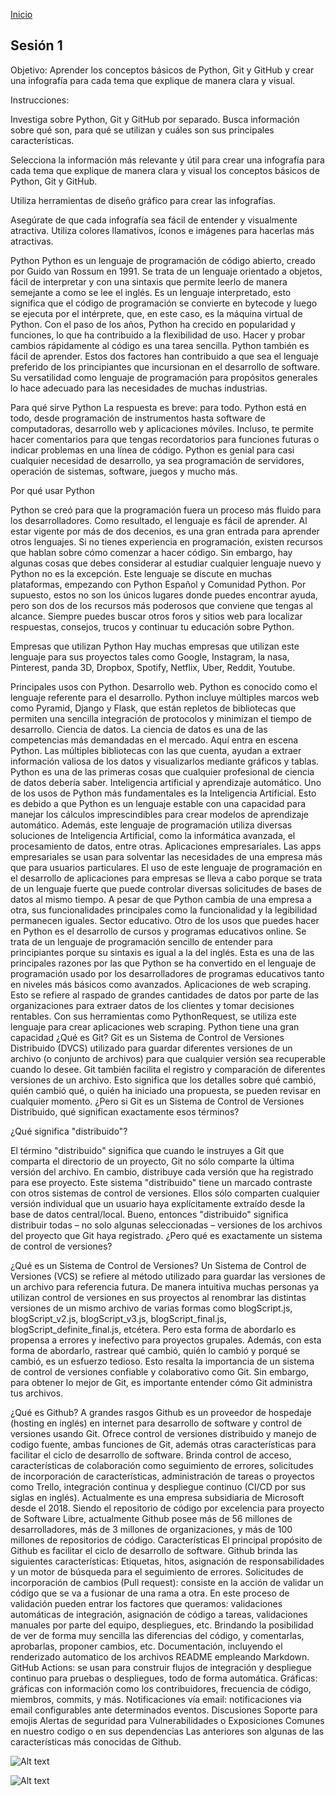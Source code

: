 <!-- No borrar o modificar -->
[Inicio](./index.md)

## Sesión 1 
Objetivo: Aprender los conceptos básicos de Python, Git y GitHub y crear una infografía para cada tema que explique de manera clara y visual.

Instrucciones:

Investiga sobre Python, Git y GitHub por separado. Busca información sobre qué son, para qué se utilizan y cuáles son sus principales características.

Selecciona la información más relevante y útil para crear una infografía para cada tema que explique de manera clara y visual los conceptos básicos de Python, Git y GitHub.

Utiliza herramientas de diseño gráfico para crear las infografías.

Asegúrate de que cada infografía sea fácil de entender y visualmente atractiva. Utiliza colores llamativos, íconos e imágenes para hacerlas más atractivas.

Python
Python es un lenguaje de programación de código abierto, creado por Guido van Rossum en 1991. Se trata de un lenguaje orientado a objetos, fácil de interpretar y con una sintaxis que permite leerlo de manera semejante a como se lee el inglés. Es un lenguaje interpretado, esto significa que el código de programación se convierte en bytecode y luego se ejecuta por el intérprete, que, en este caso, es la máquina virtual de Python.
Con el paso de los años, Python ha crecido en popularidad y funciones, lo que ha contribuido a la flexibilidad de uso. Hacer y probar cambios rápidamente al código es una tarea sencilla.
Python también es fácil de aprender. Estos dos factores han contribuido a que sea el lenguaje preferido de los principiantes que incursionan en el desarrollo de software. Su versatilidad como lenguaje de programación para propósitos generales lo hace adecuado para las necesidades de muchas industrias.

Para qué sirve Python
La respuesta es breve: para todo. Python está en todo, desde programación de instrumentos hasta software de computadoras, desarrollo web y aplicaciones móviles. Incluso, te permite hacer comentarios para que tengas recordatorios para funciones futuras o indicar problemas en una línea de código. 
Python es genial para casi cualquier necesidad de desarrollo, ya sea programación de servidores, operación de sistemas, software, juegos y mucho más.

Por qué usar Python

Python se creó para que la programación fuera un proceso más fluido para los desarrolladores. Como resultado, el lenguaje es fácil de aprender. Al estar vigente por más de dos decenios, es una gran entrada para aprender otros lenguajes.
Si no tienes experiencia en programación, existen recursos que hablan sobre cómo comenzar a hacer código. Sin embargo, hay algunas cosas que debes considerar al estudiar cualquier lenguaje nuevo y Python no es la excepción.
Este lenguaje se discute en muchas plataformas, empezando con Python Español y Comunidad Python. Por supuesto, estos no son los únicos lugares donde puedes encontrar ayuda, pero son dos de los recursos más poderosos que conviene que tengas al alcance. Siempre puedes buscar otros foros y sitios web para localizar respuestas, consejos, trucos y continuar tu educación sobre Python.



Empresas que utilizan Python
Hay muchas empresas que utilizan este lenguaje para sus proyectos tales como
Google, Instagram, la nasa, Pinterest, panda 3D, Dropbox, Spotify, Netflix, Uber, Reddit, Youtube.

Principales usos con Python.
Desarrollo web. Python es conocido como el lenguaje referente para el desarrollo. Python incluye múltiples marcos web como Pyramid, Django y Flask, que están repletos de bibliotecas que permiten una sencilla integración de protocolos y minimizan el tiempo de desarrollo.
Ciencia de datos. La ciencia de datos es una de las competencias más demandadas en el mercado. Aquí entra en escena Python. Las múltiples bibliotecas con las que cuenta, ayudan a extraer información valiosa de los datos y visualizarlos mediante gráficos y tablas. Python es una de las primeras cosas que cualquier profesional de ciencia de datos debería saber.
Inteligencia artificial y aprendizaje automático. Uno de los usos de Python más fundamentales es la Inteligencia Artificial. Esto es debido a que Python es un lenguaje estable con una capacidad para manejar los cálculos imprescindibles para crear modelos de aprendizaje automático. Además, este lenguaje de programación utiliza diversas soluciones de Inteligencia Artificial, como la informática avanzada, el procesamiento de datos, entre otras.
Aplicaciones empresariales. Las apps empresariales se usan para solventar las necesidades de una empresa más que para usuarios particulares. El uso de este lenguaje de programación en el desarrollo de aplicaciones para empresas se lleva a cabo porque se trata de un lenguaje fuerte que puede controlar diversas solicitudes de bases de datos al mismo tiempo. A pesar de que Python cambia de una empresa a otra, sus funcionalidades principales como la funcionalidad y la legibilidad permanecen iguales.
Sector educativo. Otro de los usos que puedes hacer en Python es el desarrollo de cursos y programas educativos online. Se trata de un lenguaje de programación sencillo de entender para principiantes porque su sintaxis es igual a la del inglés. Esta es una de las principales razones por las que Python se ha convertido en el lenguaje de programación usado por los desarrolladores de programas educativos tanto en niveles más básicos como avanzados. 
Aplicaciones de web scraping. Esto se refiere al raspado de grandes cantidades de datos por parte de las organizaciones para extraer datos de los clientes y tomar decisiones rentables. Con sus herramientas como PythonRequest, se utiliza este lenguaje para crear aplicaciones web scraping. Python tiene una gran capacidad
¿Qué es Git?
Git es un Sistema de Control de Versiones Distribuido (DVCS) utilizado para guardar diferentes versiones de un archivo (o conjunto de archivos) para que cualquier versión sea recuperable cuando lo desee.
Git también facilita el registro y comparación de diferentes versiones de un archivo. Esto significa que los detalles sobre qué cambió, quién cambió qué, o quién ha iniciado una propuesta, se pueden revisar en cualquier momento.
¿Pero si Git es un Sistema de Control de Versiones Distribuido, qué significan exactamente esos términos?

¿Qué significa "distribuido"?

El término "distribuido" significa que cuando le instruyes a Git que comparta el directorio de un proyecto, Git no sólo comparte la última versión del archivo. En cambio, distribuye cada versión que ha registrado para ese proyecto.
Este sistema "distribuido" tiene un marcado contraste con otros sistemas de control de versiones. Ellos sólo comparten cualquier versión individual que un usuario haya explícitamente extraído desde la base de datos central/local.
Bueno, entonces "distribuido" significa distribuir todas – no solo algunas seleccionadas – versiones de los archivos del proyecto que Git haya registrado. ¿Pero qué es exactamente un sistema de control de versiones?


¿Qué es un Sistema de Control de Versiones?
Un Sistema de Control de Versiones (VCS) se refiere al método utilizado para guardar las versiones de un archivo para referencia futura.
De manera intuitiva muchas personas ya utilizan control de versiones en sus proyectos al renombrar las distintas versiones de un mismo archivo de varias formas como blogScript.js, blogScript_v2.js, blogScript_v3.js, blogScript_final.js, blogScript_definite_final.js, etcétera. Pero esta forma de abordarlo es propensa a errores y inefectivo para proyectos grupales.
Además, con esta forma de abordarlo, rastrear qué cambió, quién lo cambió y porqué se cambió, es un esfuerzo tedioso. Esto resalta la importancia de un sistema de control de versiones confiable y colaborativo como Git.
Sin embargo, para obtener lo mejor de Git, es importante entender cómo Git administra tus archivos.

¿Qué es Github?
A grandes rasgos Github es un proveedor de hospedaje (hosting en inglés) en internet para desarrollo de software y control de versiones usando Git. Ofrece control de versiones distribuido y manejo de codigo fuente, ambas funciones de Git, además otras características para facilitar el ciclo de desarrollo de software. Brinda control de acceso, características de colaboración como seguimiento de errores, solicitudes de incorporación de características, administración de tareas o proyectos como Trello, integración continua y despliegue continuo (CI/CD por sus siglas en inglés). Actualmente es una empresa subsidiaria de Microsoft desde el 2018.
Siendo el repositorio de código por excelencia para proyecto de Software Libre, actualmente Github posee más de 56 millones de desarrolladores, más de 3 millones de organizaciones, y más de 100 millones de repositorios de código.
Características
El principal propósito de Github es facilitar el ciclo de desarrollo de software. Github brinda las siguientes características:
Etiquetas, hitos, asignación de responsabilidades y un motor de búsqueda para el seguimiento de errores.
Solicitudes de incorporación de cambios (Pull request): consiste en la acción de validar un código que se va a fusionar de una rama a otra. En este proceso de validación pueden entrar los factores que queramos: validaciones automáticas de integración, asignación de código a tareas, validaciones manuales por parte del equipo, despliegues, etc. Brindando la posibilidad de ver de forma muy sencilla las diferencias del código, y comentarlas, aprobarlas, proponer cambios, etc.
Documentación, incluyendo el renderizado automatico de los archivos README empleando Markdown.
GitHub Actions: se usan para construir flujos de integración y despliegue continuo para pruebas o despliegues, todo de forma automática.
Gráficas: gráficas con información como los contribuidores, frecuencia de código, miembros, commits, y más.
Notificaciones vía email: notificaciones via email configurables ante determinados eventos.
Discusiones
Soporte para emojis
Alertas de seguridad para Vulnerabilidades o Exposiciones Comunes en nuestro codigo o en sus dependencias
Las anteriores son algunas de las características más conocidas de Github.

![Alt text](image.png)

![Alt text](image-1.png)















<!-- Su documentación aquí -->






